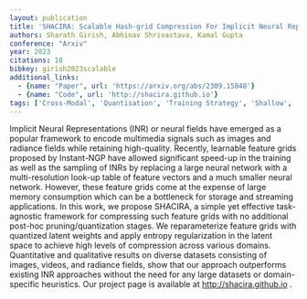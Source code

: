 ```yaml
---
layout: publication
title: 'SHACIRA: Scalable Hash-grid Compression For Implicit Neural Representations'
authors: Sharath Girish, Abhinav Shrivastava, Kamal Gupta
conference: "Arxiv"
year: 2023
citations: 18
bibkey: girish2023scalable
additional_links:
  - {name: "Paper", url: 'https://arxiv.org/abs/2309.15848'}
  - {name: "Code", url: 'http://shacira.github.io'}
tags: ['Cross-Modal', 'Quantisation', 'Training Strategy', 'Shallow', 'Compression', 'Datasets', 'Has Code', 'Quantization', 'Applications']
---
```

Implicit Neural Representations (INR) or neural fields have emerged as a
popular framework to encode multimedia signals such as images and radiance
fields while retaining high-quality. Recently, learnable feature grids proposed
by Instant-NGP have allowed significant speed-up in the training as well as the
sampling of INRs by replacing a large neural network with a multi-resolution
look-up table of feature vectors and a much smaller neural network. However,
these feature grids come at the expense of large memory consumption which can
be a bottleneck for storage and streaming applications. In this work, we
propose SHACIRA, a simple yet effective task-agnostic framework for compressing
such feature grids with no additional post-hoc pruning/quantization stages. We
reparameterize feature grids with quantized latent weights and apply entropy
regularization in the latent space to achieve high levels of compression across
various domains. Quantitative and qualitative results on diverse datasets
consisting of images, videos, and radiance fields, show that our approach
outperforms existing INR approaches without the need for any large datasets or
domain-specific heuristics. Our project page is available at
http://shacira.github.io .

